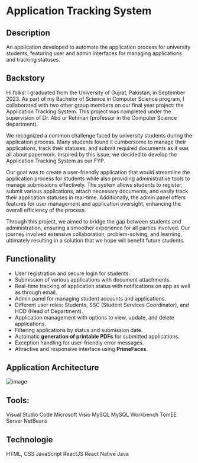 # Application Tracking System

## Description
An application developed to automate the application process for university students, featuring user and admin interfaces for managing applications and tracking statuses.

## Backstory

Hi folks! I graduated from the University of Gujrat, Pakistan, in September 2023. As part of my Bachelor of Science in Computer Science program, I collaborated with two other group members on our final year project: the Application Tracking System. This project was completed under the supervision of Dr. Abd ur Rehman (professor in the Computer Science department).

We recognized a common challenge faced by university students during the application process. Many students found it cumbersome to manage their applications, track their statuses, and submit required documents as it was all about paperwork. Inspired by this issue, we decided to develop the Application Tracking System as our FYP.

Our goal was to create a user-friendly application that would streamline the application process for students while also providing administrative tools to manage submissions effectively. The system allows students to register, submit various applications, attach necessary documents, and easily track their application statuses in real-time. Additionally, the admin panel offers features for user management and application oversight, enhancing the overall efficiency of the process.

Through this project, we aimed to bridge the gap between students and administration, ensuring a smoother experience for all parties involved. Our journey involved extensive collaboration, problem-solving, and learning, ultimately resulting in a solution that we hope will benefit future students.

## Functionality

- User registration and secure login for students.
- Submission of various applications with document attachments.
- Real-time tracking of application status with notifications on app as well as through email.
- Admin panel for managing student accounts and applications.
- Different user roles: Students, SSC (Student Services Coordinator), and HOD (Head of Department).
- Application management with options to view, update, and delete applications.
- Filtering applications by status and submission date.
- Automatic **generation of printable PDFs** for submitted applications.
- Exception handling for user-friendly error messages.
- Attractive and responsive interface using **PrimeFaces**.


## Application Architecture

![image](https://github.com/user-attachments/assets/0c7ca2a9-a003-4e7c-a110-5611d3bc152e)

## Tools:
Visual Studio Code 
Microsoft Visio
MySQL
MySQL Workbench
TomEE Server
NetBeans

## Technologie
HTML, CSS
JavaScript 
ReactJS
React Native
Java



